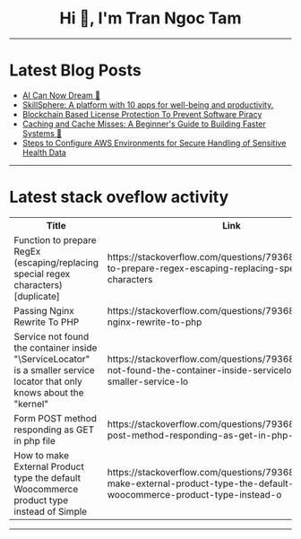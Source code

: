 <h1 align="center">Hi 👋, I'm Tran Ngoc Tam</h1>

---

# Latest Blog Posts 
<!-- BLOG-POST-LIST:START -->
- [AI Can Now Dream 💭](https://dev.to/akshitzatakia/ai-can-now-dream-2nfa)
- [SkillSphere: A platform with 10 apps for well-being and productivity.](https://dev.to/aniruddhaadak/skillsphere-a-platform-with-10-apps-for-well-being-and-productivity-1k1p)
- [Blockchain Based License Protection To Prevent Software Piracy](https://dev.to/vignesh_k_5002/blockchain-based-license-protection-to-prevent-software-piracy-34i6)
- [Caching and Cache Misses: A Beginner&#39;s Guide to Building Faster Systems 🚀](https://dev.to/abhivyaktii/caching-and-cache-misses-a-beginners-guide-to-building-faster-systems-15k4)
- [Steps to Configure AWS Environments for Secure Handling of Sensitive Health Data](https://dev.to/marufhossain/steps-to-configure-aws-environments-for-secure-handling-of-sensitive-health-data-5031)
<!-- BLOG-POST-LIST:END -->

---

# Latest stack oveflow activity
<table>
  <tr><th>Title</th><th>Link</th></tr>
  <!-- STACKOVERFLOW:START --><tr><td>Function to prepare RegEx &lpar;escaping/replacing special regex characters&rpar; [duplicate]</td><td>https://stackoverflow.com/questions/79368410/function-to-prepare-regex-escaping-replacing-special-regex-characters</td></tr><tr><td>Passing Nginx Rewrite To PHP</td><td>https://stackoverflow.com/questions/79368358/passing-nginx-rewrite-to-php</td></tr><tr><td>Service not found the container inside &quot;\ServiceLocator&quot; is a smaller service locator that only knows about the &quot;kernel&quot;</td><td>https://stackoverflow.com/questions/79368262/service-not-found-the-container-inside-servicelocator-is-a-smaller-service-lo</td></tr><tr><td>Form POST method responding as GET in php file</td><td>https://stackoverflow.com/questions/79368188/form-post-method-responding-as-get-in-php-file</td></tr><tr><td>How to make External Product type the default Woocommerce product type instead of Simple</td><td>https://stackoverflow.com/questions/79368065/how-to-make-external-product-type-the-default-woocommerce-product-type-instead-o</td></tr><!-- STACKOVERFLOW:END -->
</table>

---


